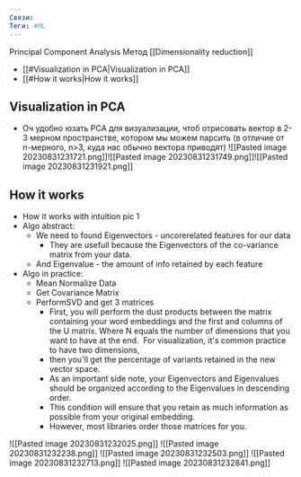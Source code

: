 ```yaml
---
Связи:
Теги: #ML
---
```

Principal Component Analysis
Метод [[Dimensionality reduction]]

- [[#Visualization in PCA|Visualization in PCA]]
- [[#How it works|How it works]]



## Visualization in PCA
- Оч удобно юзать PCA для визуализации, чтоб отрисовать вектор в 2-3 мерном пространстве, котором мы можем парсить (в отличие от n-мерного, n>3, куда нас обычно вектора приводят)
![[Pasted image 20230831231721.png]]![[Pasted image 20230831231749.png]]![[Pasted image 20230831231921.png]]

## How it works
- How it works with intuition pic 1
- Algo abstract:
	- We need to found Eigenvectors - uncorerelated features for our data 
		- They are usefull because the Eigenvectors of the co-variance matrix from your data.
	- And Eigenvalue - the amount of info retained by each feature
- Algo in practice:
	- Mean Normalize Data
	- Get Covariance Matrix
	- PerformSVD and get 3 matrices
		- First, you will perform the dust products between the matrix containing your word embeddings and the first and columns of the U matrix. Where N equals the number of dimensions that you want to have at the end.  For visualization, it's common practice to have two dimensions, 
		- then you'll get the percentage of variants retained in the new vector space. 
		- As an important side note, your Eigenvectors and Eigenvalues should be organized according to the Eigenvalues in descending order. 
		- This condition will ensure that you retain as much information as possible from your original embedding. 
		- However, most libraries order those matrices for you.

![[Pasted image 20230831232025.png]]
![[Pasted image 20230831232238.png]]
![[Pasted image 20230831232503.png]]
![[Pasted image 20230831232713.png]]
![[Pasted image 20230831232841.png]]